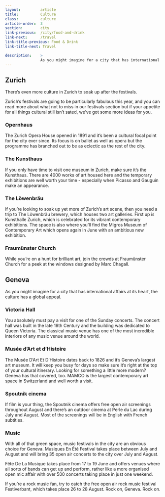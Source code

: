 ```yaml
---
layout:         article
title:          Culture
class:          culture
article-order:  3
section:        city
link-previous:  /city/food-and-drink
link-next:      /travel
link-title-previous: Food & Drink
link-title-next: Travel

description:    >
                As you might imagine for a city that has international affairs at its heart, the culture has a global appeal.
---
```


<div class="row">
  <h2 class="line-title"><span>Zurich</span></h2>
  <div class="row">
    <p class="lead-paragraph">There’s even more culture in Zurich to soak up after the festivals.</p>
    <p>Zurich’s festivals are going to be particularly fabulous this year, and you can read more about what not to miss in our festivals section but if your appetite for all things cultural still isn’t sated, we’ve got some more ideas for you.</p>
  </div>

  <div class="row row--columns-6-6-gutters row--columns-vertical-align">
    <div class="row__column">
      <h3>Opernhaus</h3>
      <p>The Zurich Opera House opened in 1891 and it’s been a cultural focal point for the city ever since. Its focus is on ballet as well as opera but the programme has branched out to be as eclectic as the rest of the city.</p>
    </div>
    <div class="row__column"><div class="bg-image-ratio bg-image-ratio--16-9" style="background-image: url('{{site.baseurl}}/img/content/opernhaus.jpg');"></div></div>
  </div>

  <div class="row row--columns-6-6-gutters row--columns-vertical-align">
    <div class="row__column">
      <h3>The Kunsthaus</h3>
      <p>If you only have time to visit one museum in Zurich, make sure it’s the Kunsthaus. There are 4000 works of art housed here and the temporary exhibitions are well worth your time - especially when Picasso and Gauguin make an appearance.</p>
    </div>
    <div class="row__column"><div class="bg-image-ratio bg-image-ratio--16-9" style="background-image: url('{{site.baseurl}}/img/content/kunsthaus.jpg');"></div></div>
  </div>

  <div class="row row--columns-6-6-gutters row--columns-vertical-align">
    <div class="row__column">
      <h3>The Löwenbräu</h3>
      <p>If you’re looking to soak up yet more of Zurich’s art scene, then you need a trip to The Löwenbräu brewery, which houses two art galleries. First up is Kunsthalle Zurich, which is celebrated for its vibrant contemporary exhibitions. The space is also where you’ll find the Migros Museum of Contemporary Art which opens again in June with an ambitious new exhibition.</p>
    </div>
    <div class="row__column"><div class="bg-image-ratio bg-image-ratio--16-9" style="background-image: url('{{site.baseurl}}/img/content/lowenbrau.png');"></div></div>
  </div>

  <div class="row row--columns-6-6-gutters row--columns-vertical-align">
    <div class="row__column">
      <h3>Fraumünster Church</h3>
      <p>While you’re on a hunt for brilliant art, join the crowds at Fraumünster Church for a peek at the windows designed by Marc Chagall.</p>
    </div>
    <div class="row__column"><div class="bg-image-ratio bg-image-ratio--16-9" style="background-image: url('{{site.baseurl}}/img/content/fraumunster.jpg');"></div></div>
  </div>

</div>


<div class="row section--padding-top">
  <h2 class="line-title"><span>Geneva</span></h2>
  <div class="row">
    <p class="lead-paragraph">As you might imagine for a city that has international affairs at its heart, the culture has a global appeal.</p>
  </div>

  <div class="row row--columns-6-6-gutters row--columns-vertical-align">
    <div class="row__column">
      <h3>Victoria Hall</h3>
      <p>You absolutely must pay a visit for one of the Sunday concerts. The concert hall was built in the late 19th Century and the building was dedicated to Queen Victoria. The classical music venue has one of the most incredible interiors of any music venue around the world.</p>
    </div>
    <div class="row__column"><div class="bg-image-ratio bg-image-ratio--16-9" style="background-image: url('{{site.baseurl}}/img/content/victoria-hall.jpg');"></div></div>
  </div>

  <div class="row row--columns-6-6-gutters row--columns-vertical-align">
    <div class="row__column">
      <h3>Musée d’Art et d’Histoire</h3>
      <p>The Musée D’Art Et D’Histoire dates back to 1826 and it’s Geneva’s largest art museum. It will keep you busy for days so make sure it’s right at the top of your cultural itinerary. Looking for something a little more modern? Geneva has that covered, too. MAMCO is the largest contemporary art space in Switzerland and well worth a visit.</p>
    </div>
    <div class="row__column"><div class="bg-image-ratio bg-image-ratio--16-9" style="background-image: url('{{site.baseurl}}/img/content/musee-dart-et-dhistoire.jpg');"></div></div>
  </div>

  <div class="row row--columns-6-6-gutters row--columns-vertical-align">
    <div class="row__column">
      <h3>Spoutnik cinema</h3>
      <p>If film is your thing, the Spoutnik cinema offers free open air screenings throughout August and there’s an outdoor cinema at Perle du Lac during July and August. Most of the screenings will be in English with French subtitles.</p>
    </div>
    <div class="row__column"><div class="bg-image-ratio bg-image-ratio--16-9" style="background-image: url('{{site.baseurl}}/img/content/culture-01.jpg');"></div></div>
  </div>

  <div class="row">
    <h3>Music</h3>
    <p>With all of that green space, music festivals in the city are an obvious choice for Geneva. Musiques En Été Festival takes place between July and August and will bring 35 open air concerts to the city over July and August.</p>
    <p>Fête De La Musique takes place from 17 to 19 June and offers venues where all sorts of bands can get up and perform, rather like a more organised open mic affair with over 500 concerts taking place in just one weekend.</p>
    <p>If you’re a rock music fan, try to catch the free open air rock music festival Festiverbant, which takes place 26 to 28 August. Rock on, Geneva. Rock on.</p>
  </div>
  <div class="row row--columns-6-6 row--columns-vertical-align">
    <div class="row__column"><div class="bg-image-ratio bg-image-ratio--16-9" style="background-image: url('{{site.baseurl}}/img/content/music-01.jpg');"></div></div>
    <div class="row__column"><div class="bg-image-ratio bg-image-ratio--16-9" style="background-image: url('{{site.baseurl}}/img/content/music-02.jpg');"></div></div>
  </div>

</div>